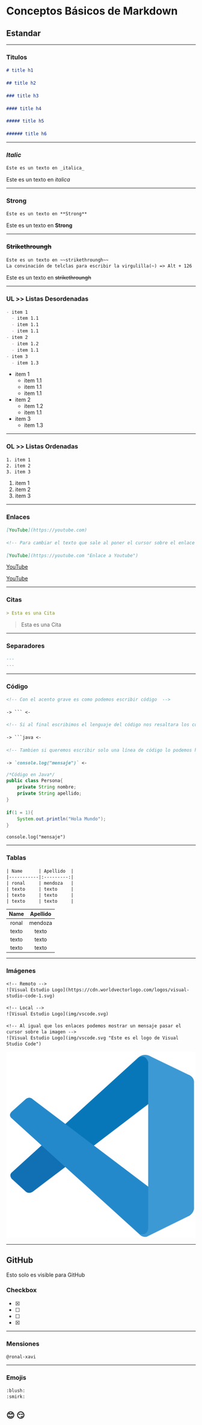 # Conceptos Básicos de Markdown

## Estandar

---

### Titulos

```md
# title h1

## title h2

### title h3

#### title h4

##### title h5

###### title h6
```

---

### _Italic_

```md
Este es un texto en _italica_
```

Este es un texto en _italica_

---

### **Strong**

```md
Este es un texto en **Strong**
```

Este es un texto en **Strong**

---

### ~~Strikethroungh~~

```md
Este es un texto en ~~strikethroungh~~
La convinación de telclas para escribir la virgulilla(~) => Alt + 126
```

Este es un texto en ~~strikethroungh~~

---

### UL >> Listas Desordenadas

```md
- item 1
  - item 1.1
  - item 1.1
  - item 1.1
- item 2
  - item 1.2
  - item 1.1
- item 3
  - item 1.3
```

- item 1
  - item 1.1
  - item 1.1
  - item 1.1
- item 2
  - item 1.2
  - item 1.1
- item 3
  - item 1.3

---

### OL >> Listas Ordenadas

```
1. item 1
2. item 2
3. item 3
```

1. item 1
2. item 2
3. item 3

---

### Enlaces

```md
[YouTube](https://youtube.com)

<!-- Para cambiar el texto que sale al poner el cursor sobre el enlace -->

[YouTube](https://youtube.com "Enlace a Youtube")
```

[YouTube](https://youtube.com)

<!-- Para cambiar el texto que sale al poner el cursor sobre el enlace -->

[YouTube](https://youtube.com "Enlace a Youtube")

---

### Citas

```md
> Esta es una Cita
```

> Esta es una Cita

---

### Separadores

```md
---
---
```

---

### Código

````md
<!-- Con el acento grave es como podemos escribir código  -->

-> ``` <-

<!-- Si al final escribimos el lenguaje del código nos resaltara los colores de ese lenguaje -->

-> ```java <-

<!-- Tambien si queremos escribir solo una línea de código lo podemos hacer -->

-> `console.log("mensaje")` <-
````

```java
/*Código en Java*/
public class Persona{
    private String nombre;
    private String apellido;
}

if(1 = 1){
    System.out.println("Hola Mundo");
}
```

`console.log("mensaje")`

---

### Tablas

```
| Name      | Apellido  |
|-----------|:---------:|
| ronal     | mendoza   |
| texto     | texto     |
| texto     | texto     |
| texto     | texto     |

```

| Name  | Apellido |
| :---: | :------: |
| ronal | mendoza  |
| texto |  texto   |
| texto |  texto   |
| texto |  texto   |

---

### Imágenes

```
<!-- Remoto -->
![Visual Estudio Logo](https://cdn.worldvectorlogo.com/logos/visual-studio-code-1.svg)

<!-- Local -->
![Visual Estudio Logo](img/vscode.svg)

<!-- Al igual que los enlaces podemos mostrar un mensaje pasar el cursor sobre la imagen -->
![Visual Estudio Logo](img/vscode.svg "Este es el logo de Visual Studio Code")

```

![Visual Estudio Logo](img/vscode.svg "Este es el logo de Visual Studio Code")

---

## GitHub

Esto solo es visible para GitHub

### Checkbox

- [x]
- [ ]
- [ ]
- [x]

---

### Mensiones
```
@ronal-xavi
```

---

### Emojis

```
:blush:
:smirk:
```
:blush:
:smirk:
---
